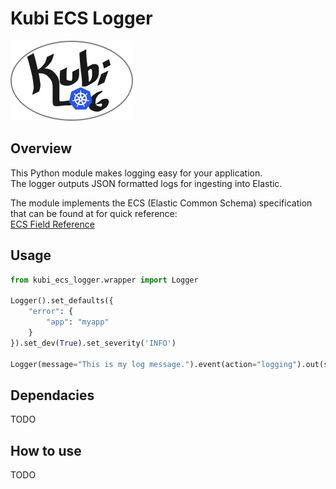 # Kubi ECS Logger

![Kubi ECS logo](logo.png)

## Overview 
This Python module makes logging easy for your application.  
The logger outputs JSON formatted logs for ingesting into Elastic.  

The module implements the ECS (Elastic Common Schema) specification that
can be found at for quick reference:  
[ECS Field Reference](https://www.elastic.co/guide/en/ecs/current/ecs-field-reference.html#ecs-field-reference)

## Usage
```python 
from kubi_ecs_logger.wrapper import Logger

Logger().set_defaults({
    "error": {
        "app": "myapp"
    }
}).set_dev(True).set_severity('INFO')

Logger(message="This is my log message.").event(action="logging").out(severity='debug')
```

## Dependacies
TODO

## How to use
TODO
